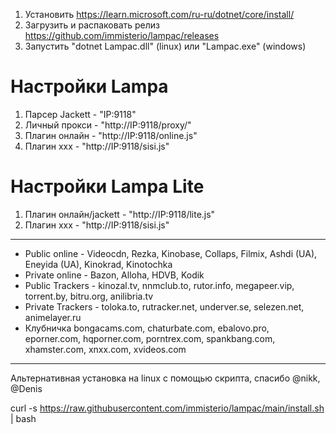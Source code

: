 1. Установить https://learn.microsoft.com/ru-ru/dotnet/core/install/
2. Загрузить и распаковать релиз https://github.com/immisterio/lampac/releases
3. Запустить "dotnet Lampac.dll" (linux) или "Lampac.exe" (windows)

# Настройки Lampa
1. Парсер Jackett - "IP:9118"
2. Личный прокси  - "http://IP:9118/proxy/" 
3. Плагин онлайн  - "http://IP:9118/online.js" 
4. Плагин xxx     - "http://IP:9118/sisi.js"

# Настройки Lampa Lite
1. Плагин онлайн/jackett  - "http://IP:9118/lite.js" 
2. Плагин xxx     - "http://IP:9118/sisi.js"


***

* Public online  - Videocdn, Rezka, Kinobase, Collaps, Filmix, Ashdi (UA), Eneyida (UA), Kinokrad, Kinotochka
* Private online - Bazon, Alloha, HDVB, Kodik
* Public Trackers  - kinozal.tv, nnmclub.to, rutor.info, megapeer.vip, torrent.by, bitru.org, anilibria.tv
* Private Trackers - toloka.to, rutracker.net, underver.se, selezen.net, animelayer.ru
* Клубничка bongacams.com, chaturbate.com, ebalovo.pro, eporner.com, hqporner.com, porntrex.com, spankbang.com, xhamster.com, xnxx.com, xvideos.com


***

Альтернативная установка на linux с помощью скрипта, спасибо @nikk, @Denis

curl -s https://raw.githubusercontent.com/immisterio/lampac/main/install.sh | bash
